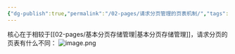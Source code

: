 ```yaml
---
{"dg-publish":true,"permalink":"/02-pages/请求分页管理的页表机制/","tags":["personal/blog","os"]}
---
```


核心在于相较于[[02-pages/基本分页存储管理\|基本分页存储管理]]，请求分页的页表有什么不同：
![image.png](https://yelanyanyu-img-bed.oss-cn-hangzhou.aliyuncs.com/img/blog/2024/09/20240917212015.png)


